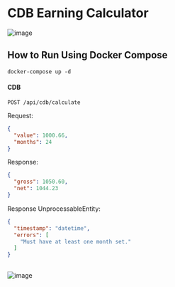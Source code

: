 
# CDB Earning Calculator

![image](https://github.com/user-attachments/assets/9e28166b-7875-4106-b99f-539a0769c176)

## How to Run Using Docker Compose
`
docker-compose up -d
`
#### CDB

`
POST /api/cdb/calculate
`

Request:
```json
{
  "value": 1000.66,
  "months": 24
}
```

Response:
```json
{
  "gross": 1050.60,
  "net": 1044.23
}
```

Response UnprocessableEntity:
```json
{
  "timestamp": "datetime",
  "errors": [
    "Must have at least one month set."
  ]
}
```
##

![image](https://github.com/user-attachments/assets/90612fea-accd-417c-894f-bed1c6a9b805)
